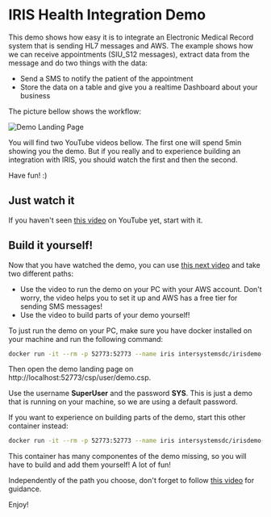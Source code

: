 # IRIS Health Integration Demo

This demo shows how easy it is to integrate an Electronic Medical Record system that is sending HL7 messages and AWS. The example shows how we can receive appointments (SIU_S12 messages), extract data from the message and do two things with the data:
- Send a SMS to notify the patient of the appointment
- Store the data on a table and give you a realtime Dashboard about your business

The picture bellow shows the workflow:

![Demo Landing Page](https://raw.githubusercontent.com/intersystems-community/irisdemo-demo-appointmentsms/master/README.png?raw=true)

You will find two YouTube videos bellow. The first one will spend 5min showing you the demo. But if you really and to experience building an integration with IRIS, you should watch the first and then the second.

Have fun! :)

## Just watch it

If you haven't seen [this video](https://youtu.be/04msxC1F-hs) on YouTube yet, start with it. 

## Build it yourself!

Now that you have watched the demo, you can use [this next video](https://youtu.be/lp5iNE6WUhc) and take two different paths:
- Use the video to run the demo on your PC with your AWS account. Don't worry, the video helps you to set it up and AWS has a free tier for sending SMS messages!
- Use the video to build parts of your demo yourself!

To just run the demo on your PC, make sure you have docker installed on your machine and run the following command:

```bash
docker run -it --rm -p 52773:52773 --name iris intersystemsdc/irisdemo-demo-appointmentsms:stable
```

Then open the demo landing page on http://localhost:52773/csp/user/demo.csp.

Use the username **SuperUser** and the password **SYS**. This is just a demo that is running on your machine, so we are using a default password.

If you want to experience on building parts of the demo, start this other container instead:

```bash
docker run -it --rm -p 52773:52773 --name iris intersystemsdc/irisdemo-demo-appointmentsms:student
```

This container has many componentes of the demo missing, so you will have to build and add them yourself! A lot of fun!

Independently of the path you choose, don't forget to follow [this video](https://youtu.be/lp5iNE6WUhc) for guidance.

Enjoy!
